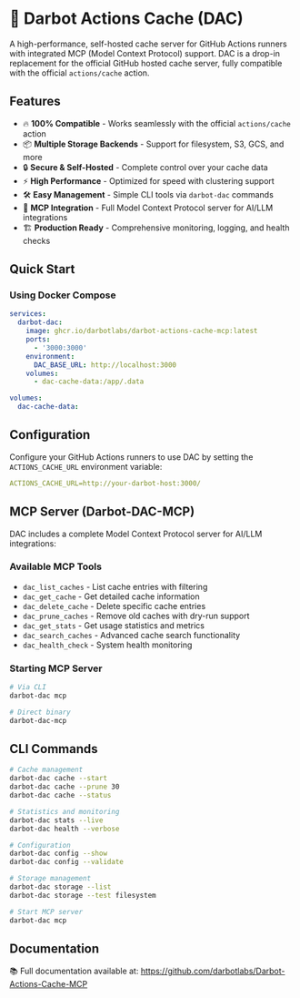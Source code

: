 # 🚀 Darbot Actions Cache (DAC)

A high-performance, self-hosted cache server for GitHub Actions runners with integrated MCP (Model Context Protocol) support. DAC is a drop-in replacement for the official GitHub hosted cache server, fully compatible with the official `actions/cache` action.

## Features

- 🔥 **100% Compatible** - Works seamlessly with the official `actions/cache` action
- 📦 **Multiple Storage Backends** - Support for filesystem, S3, GCS, and more
- 🔒 **Secure & Self-Hosted** - Complete control over your cache data
- ⚡ **High Performance** - Optimized for speed with clustering support
- 🛠️ **Easy Management** - Simple CLI tools via `darbot-dac` commands
- 🔗 **MCP Integration** - Full Model Context Protocol server for AI/LLM integrations
- 🏗️ **Production Ready** - Comprehensive monitoring, logging, and health checks

## Quick Start

### Using Docker Compose

```yaml
services:
  darbot-dac:
    image: ghcr.io/darbotlabs/darbot-actions-cache-mcp:latest
    ports:
      - '3000:3000'
    environment:
      DAC_BASE_URL: http://localhost:3000
    volumes:
      - dac-cache-data:/app/.data

volumes:
  dac-cache-data:
```

## Configuration

Configure your GitHub Actions runners to use DAC by setting the `ACTIONS_CACHE_URL` environment variable:

```yaml
ACTIONS_CACHE_URL=http://your-darbot-host:3000/
```

## MCP Server (Darbot-DAC-MCP)

DAC includes a complete Model Context Protocol server for AI/LLM integrations:

### Available MCP Tools

- `dac_list_caches` - List cache entries with filtering
- `dac_get_cache` - Get detailed cache information  
- `dac_delete_cache` - Delete specific cache entries
- `dac_prune_caches` - Remove old caches with dry-run support
- `dac_get_stats` - Get usage statistics and metrics
- `dac_search_caches` - Advanced cache search functionality
- `dac_health_check` - System health monitoring

### Starting MCP Server

```bash
# Via CLI
darbot-dac mcp

# Direct binary
darbot-dac-mcp
```

## CLI Commands

```bash
# Cache management
darbot-dac cache --start
darbot-dac cache --prune 30
darbot-dac cache --status

# Statistics and monitoring
darbot-dac stats --live
darbot-dac health --verbose

# Configuration
darbot-dac config --show
darbot-dac config --validate

# Storage management
darbot-dac storage --list
darbot-dac storage --test filesystem

# Start MCP server
darbot-dac mcp
```

## Documentation

📚 Full documentation available at: <https://github.com/darbotlabs/Darbot-Actions-Cache-MCP>
